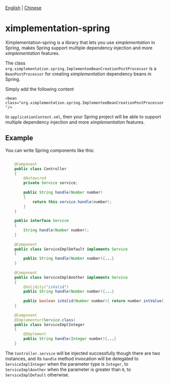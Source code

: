 [English](README.md) | [Chinese](README_zh-CN.md)

# ximplementation-spring
Ximplementation-spring is a library that lets you use <i>ximplementation</i> in Spring, makes Spring support multiple dependency injection and more <i>ximplementation</i> features.

The class `org.ximplementation.spring.ImplementeeBeanCreationPostProcessor` is a `BeanPostProcessor` for creating <i>ximplementation</i> dependency beans in Spring.

Simply add the following content

`<bean class="org.ximplementation.spring.ImplementeeBeanCreationPostProcessor"/>`

to `applicationContext.xml`, then your Spring project will be able to support multiple dependency injection and more <i>ximplementation</i> features.

## Example
You can write Spring components like this:

```java

	@Component
	public class Controller
	{
		@Autowired
		private Service service;
		
		public String handle(Number number)
		{
			return this.service.handle(number);
		}
	}
	
	public interface Service
	{
		String handle(Number number);
	}
	
	@Component
	public class ServiceImplDefault implements Service
	{
		public String handle(Number number){...}
	}
	
	@Component
	public class ServiceImplAnother implements Service
	{
		@Validity("isValid")
		public String handle(Number number){...}
	
		public boolean isValid(Number number){ return number.intValue() > 0; }
	}
	
	@Component
	@Implementor(Service.class)
	public class ServiceImplInteger
	{
		@Implement
		public String handle(Integer number){...}
	}

```

The `Controller.service` will be injected successfully though there are two instances, and its `handle` method invocation will be delegated to `ServiceImplInteger` when the parameter type is `Integer`, to `ServiceImplAnother` when the parameter is greater than `0`, to `ServiceImplDefault` otherwise.